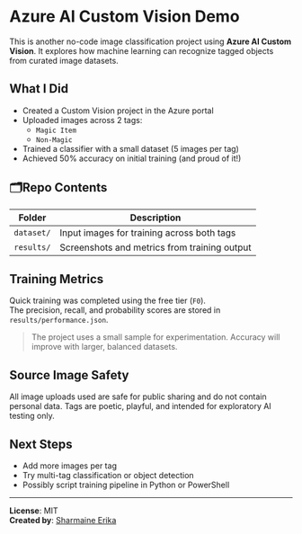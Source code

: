 # Azure AI Custom Vision Demo

This is another no-code image classification project using **Azure AI Custom Vision**. It explores how machine learning can recognize tagged objects from curated image datasets.

## What I Did

- Created a Custom Vision project in the Azure portal
- Uploaded images across 2 tags:
  - `Magic Item`
  - `Non-Magic`
- Trained a classifier with a small dataset (5 images per tag)
- Achieved 50% accuracy on initial training (and proud of it!)

## 🗂Repo Contents

| Folder     | Description                                  |
|------------|----------------------------------------------|
| `dataset/` | Input images for training across both tags   |
| `results/` | Screenshots and metrics from training output |

## Training Metrics

Quick training was completed using the free tier (`F0`).  
The precision, recall, and probability scores are stored in `results/performance.json`.

> The project uses a small sample for experimentation. Accuracy will improve with larger, balanced datasets.

## Source Image Safety

All image uploads used are safe for public sharing and do not contain personal data. Tags are poetic, playful, and intended for exploratory AI testing only.

## Next Steps

- Add more images per tag
- Try multi-tag classification or object detection
- Possibly script training pipeline in Python or PowerShell

---

**License**: MIT  
**Created by**: [Sharmaine Erika](https://www.linkedin.com/in/your-link)
